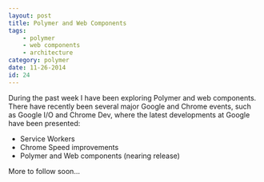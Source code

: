 ```yaml
---
layout: post
title: Polymer and Web Components
tags:
    - polymer
    - web components
    - architecture
category: polymer
date: 11-26-2014
id: 24
---
```


During the past week I have been exploring Polymer and web components. There have recently been several major Google and Chrome events, such as Google I/O and Chrome Dev, where the latest developments at Google have been presented:

- Service Workers
- Chrome Speed improvements
- Polymer and Web components (nearing release)

<!--more-->

More to follow soon...
